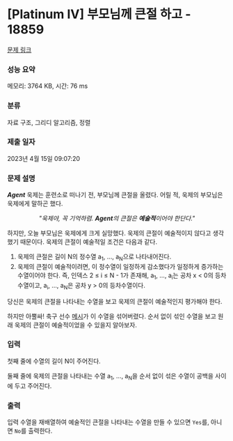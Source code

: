 # [Platinum IV] 부모님께 큰절 하고 - 18859 

[문제 링크](https://www.acmicpc.net/problem/18859) 

### 성능 요약

메모리: 3764 KB, 시간: 76 ms

### 분류

자료 구조, 그리디 알고리즘, 정렬

### 제출 일자

2023년 4월 15일 09:07:20

### 문제 설명

<p><strong><em>Agent</em></strong> 욱제는 훈련소로 떠나기 전, 부모님께 큰절을 올렸다. 어릴 적, 욱제의 부모님은 욱제에게 말하곤 했다.</p>

<p style="text-align: center;"><em>"욱제야, 꼭 기억하렴. <strong>Agent</strong>의 큰절은 <strong>예술적</strong>이어야 한단다."</em></p>

<p>하지만, 오늘 부모님은 욱제에게 크게 실망했다. 욱제의 큰절이 예술적이지 않다고 생각했기 때문이다. 욱제의 큰절이 예술적일 조건은 다음과 같다.</p>

<p><meta charset="utf-8"></p>

<ol dir="ltr">
	<li>욱제의 큰절은 길이 N의 정수열 a<sub>1</sub>, …, a<sub>N</sub>으로 나타내어진다.</li>
	<li>욱제의 큰절이 예술적이려면, 이 정수열이 일정하게 감소했다가 일정하게 증가하는 수열이어야 한다. 즉, 인덱스 2 ≤ i ≤ N - 1가 존재해, a<sub>1</sub>, …, a<sub>i</sub>는 공차 x < 0의 등차수열이고, a<sub>i</sub>, …, a<sub>N</sub>은 공차 y > 0의 등차수열이다.</li>
</ol>

<p dir="ltr">당신은 욱제의 큰절을 나타내는 수열을 보고 욱제의 큰절이 예술적인지 평가해야 한다.</p>

<p dir="ltr">하지만 아뿔싸! 축구 선수 <a href="https://www.acmicpc.net/user/messi">메시</a>가 이 수열을 섞어버렸다. 순서 없이 섞인 수열을 보고 원래 욱제의 큰절이 예술적이었을 수 있을지 알아보자.</p>

### 입력 

 <p>첫째 줄에 수열의 길이 N이 주어진다.</p>

<p><meta charset="utf-8"></p>

<p dir="ltr">둘째 줄에 욱제의 큰절을 나타내는 수열 a<sub>1</sub>, …, a<sub>N</sub>을 순서 없이 섞은 수열이 공백을 사이에 두고 주어진다.</p>

### 출력 

 <p><meta charset="utf-8">입력 수열을 재배열하여 예술적인 큰절을 나타내는 수열을 만들 수 있으면 <code>Yes</code>를, 아니면 <code>No</code>를 출력한다.</p>

